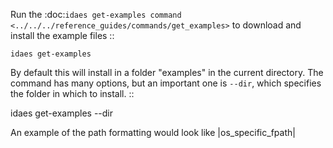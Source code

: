 Run the :doc:`idaes get-examples command <../../../reference_guides/commands/get_examples>` to download and install the example files :: 

    idaes get-examples

By default this will install in a folder "examples" in the current directory.
The command has many options, but an important
one is ``--dir``, which specifies the folder in which to install. :: 

   idaes get-examples --dir <PATH>

An example of the path formatting would look like |os_specific_fpath|